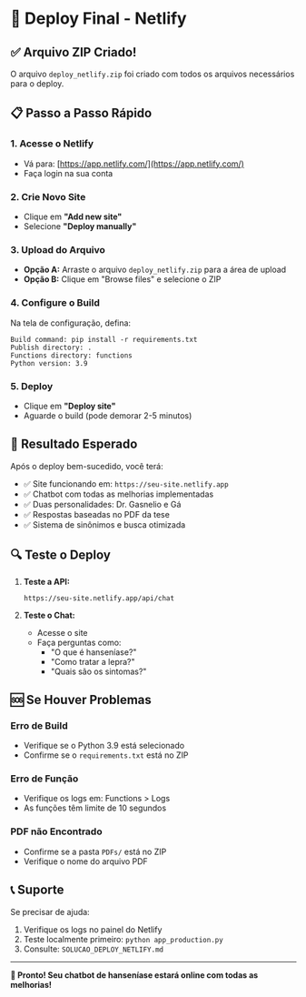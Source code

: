 # 🚀 Deploy Final - Netlify

## ✅ Arquivo ZIP Criado!

O arquivo `deploy_netlify.zip` foi criado com todos os arquivos necessários para o deploy.

## 📋 Passo a Passo Rápido

### 1. Acesse o Netlify
- Vá para: [https://app.netlify.com/](https://app.netlify.com/)
- Faça login na sua conta

### 2. Crie Novo Site
- Clique em **"Add new site"**
- Selecione **"Deploy manually"**

### 3. Upload do Arquivo
- **Opção A:** Arraste o arquivo `deploy_netlify.zip` para a área de upload
- **Opção B:** Clique em "Browse files" e selecione o ZIP

### 4. Configure o Build
Na tela de configuração, defina:

```
Build command: pip install -r requirements.txt
Publish directory: .
Functions directory: functions
Python version: 3.9
```

### 5. Deploy
- Clique em **"Deploy site"**
- Aguarde o build (pode demorar 2-5 minutos)

## 🎯 Resultado Esperado

Após o deploy bem-sucedido, você terá:
- ✅ Site funcionando em: `https://seu-site.netlify.app`
- ✅ Chatbot com todas as melhorias implementadas
- ✅ Duas personalidades: Dr. Gasnelio e Gá
- ✅ Respostas baseadas no PDF da tese
- ✅ Sistema de sinônimos e busca otimizada

## 🔍 Teste o Deploy

1. **Teste a API:**
   ```
   https://seu-site.netlify.app/api/chat
   ```

2. **Teste o Chat:**
   - Acesse o site
   - Faça perguntas como:
     - "O que é hanseníase?"
     - "Como tratar a lepra?"
     - "Quais são os sintomas?"

## 🆘 Se Houver Problemas

### Erro de Build
- Verifique se o Python 3.9 está selecionado
- Confirme se o `requirements.txt` está no ZIP

### Erro de Função
- Verifique os logs em: Functions > Logs
- As funções têm limite de 10 segundos

### PDF não Encontrado
- Confirme se a pasta `PDFs/` está no ZIP
- Verifique o nome do arquivo PDF

## 📞 Suporte

Se precisar de ajuda:
1. Verifique os logs no painel do Netlify
2. Teste localmente primeiro: `python app_production.py`
3. Consulte: `SOLUCAO_DEPLOY_NETLIFY.md`

---

**🎉 Pronto! Seu chatbot de hanseníase estará online com todas as melhorias!** 